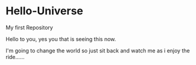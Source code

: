 # Hello-Universe
My first Repository

Hello to you, yes you that is seeing this now.

I'm going to change the world so just sit back and watch me as i enjoy the ride......
